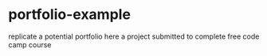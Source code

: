 # portfolio-example
replicate a potential portfolio
here a project submitted to complete  free code camp course 
